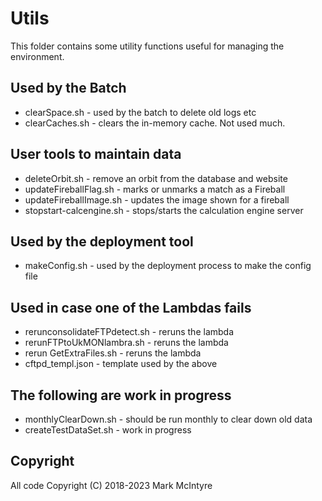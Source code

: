 # Utils

This folder contains some utility functions useful for managing the environment.

## Used by the Batch
* clearSpace.sh - used by the batch to delete old logs etc
* clearCaches.sh - clears the in-memory cache. Not used much.

## User tools to maintain data  
* deleteOrbit.sh - remove an orbit from the database and website
* updateFireballFlag.sh - marks or unmarks a match as a Fireball
* updateFireballImage.sh - updates the image shown for a fireball 
* stopstart-calcengine.sh - stops/starts the calculation engine server

## Used by the deployment tool
* makeConfig.sh - used by the  deployment process to make the config file
  
## Used in case one of the Lambdas fails
* rerunconsolidateFTPdetect.sh - reruns the lambda
* rerunFTPtoUkMONlambra.sh - reruns the lambda
* rerun GetExtraFiles.sh - reruns the lambda
* cftpd_templ.json - template used by the above

## The following are work in progress
* monthlyClearDown.sh - should be run monthly to clear down old data 
* createTestDataSet.sh - work in progress

## Copyright
All code Copyright (C) 2018-2023 Mark McIntyre
